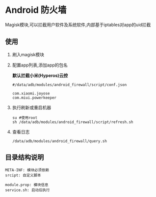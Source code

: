 # Android 防火墙

Magisk模块,可以拦截用户软件及系统软件,内部基于iptables对app的uid拦截



## 使用

1. 刷入magisk模块

2. 配置app列表,添加app的包名

   **默认拦截小米(Hyperos)云控**

   ```shell
   #/data/adb/modules/android_firewall/script/conf.json
   
   com.xiaomi.joyose
   com.miui.powerkeeper
   ```

3. 执行刷新或重启机器

   ```shell
   su #使用root
   sh /data/adb/modules/android_firewall/script/refresh.sh
   ```

4. 查看日志

   ```shell
   /data/adb/modules/android_firewall/query.sh
   ```

   

## 目录结构说明

```
META-INF: 模块必须依赖
srcipt: 自定义脚本

module.prop: 模块信息
service.sh: 启动后执行
```

